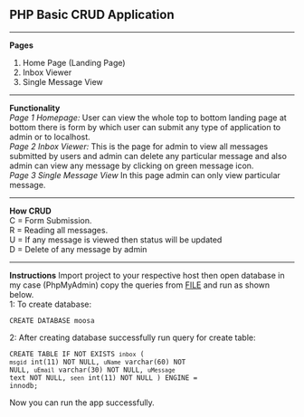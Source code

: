 ## PHP Basic CRUD Application ##


----------


**Pages**
 1. Home Page (Landing Page)
 2. Inbox Viewer
 3. Single Message View
 
 


----------


**Functionality**
<br>*Page 1 Homepage:*
User can view the whole top to bottom landing page at bottom there is form by which user can submit any type of application to admin or to localhost.
<br>*Page 2 Inbox Viewer:*
	This is the page for admin to view all messages submitted by users and admin can delete any particular message and also admin can view any message by clicking on green message icon.
	<br>*Page 3 Single Message View*
	In this page admin can only view particular message.


----------
**How CRUD**
<br>C = Form Submission.
<br>R = Reading all messages.
<br>U = If any message is viewed then status will be updated
<br>D = Delete of any message by admin


----------

**Instructions**
Import project to your respective host then open database in my case (PhpMyAdmin) copy the queries from [FILE](https://raw.githubusercontent.com/moosabaloch/WebProjectPHP/master/database%20%26%20table.txt) and run as shown below.
<br>1: To create database:

    CREATE DATABASE moosa

2: After creating database successfully run query for create table:

  <code>CREATE TABLE IF NOT EXISTS `inbox` (
  `msgid` int(11) NOT NULL,
  `uName` varchar(60) NOT NULL,
  `uEmail` varchar(30) NOT NULL,
  `uMessage` text NOT NULL,
  `seen` int(11) NOT NULL
) ENGINE = innodb;</code>

Now you can run the app successfully.
